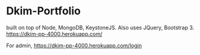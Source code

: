 # Dkim-Portfolio

 built on top of Node, MongoDB, KeystoneJS. Also uses JQuery, Bootstrap 3.
 https://dkim-pp-4000.herokuapp.com/
 
 For admin, https://dkim-pp-4000.herokuapp.com/login
 
 
